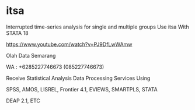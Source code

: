 # itsa
Interrupted time-series analysis for single and multiple groups Use itsa With STATA 18

https://www.youtube.com/watch?v=PJ9DfLwWAmw

Olah Data Semarang

WA : +6285227746673 (085227746673)

Receive Statistical Analysis Data Processing Services Using

SPSS, AMOS, LISREL, Frontier 4.1, EVIEWS, SMARTPLS, STATA

DEAP 2.1, ETC
